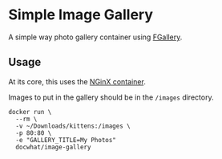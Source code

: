 Simple Image Gallery
====================

A simple way photo gallery container using
[FGallery](https://github.com/wavexx/fgallery).

Usage
-----

At its core, this uses the [NGinX container](https://hub.docker.com/\_/nginx/).

Images to put in the gallery should be in the `/images` directory.

    docker run \
      --rm \
      -v ~/Downloads/kittens:/images \
      -p 80:80 \
      -e "GALLERY_TITLE=My Photos"
      docwhat/image-gallery
